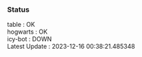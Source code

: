 ### Status


table : OK  
hogwarts : OK  
icy-bot : DOWN  
Latest Update : 2023-12-16 00:38:21.485348
